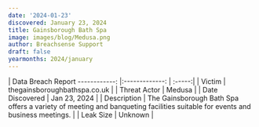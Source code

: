 ```yaml
---
date: '2024-01-23'
discovered: January 23, 2024
title: Gainsborough Bath Spa
image: images/blog/Medusa.png
author: Breachsense Support
draft: false
yearmonths: 2024/january
---
```



| Data Breach Report
------------:     |:-------------:    | :-----:|
| Victim      | thegainsboroughbathspa.co.uk      | 
| Threat Actor      | Medusa      | 
| Date Discovered      | Jan 23, 2024      | 
| Description      | The Gainsborough Bath Spa offers a variety of meeting and banqueting facilities suitable for events and business meetings.      | 
| Leak Size      | Unknown      | 

